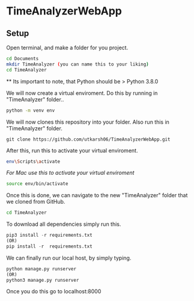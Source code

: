 # TimeAnalyzerWebApp

## Setup  
Open terminal, and make a folder for you project.
```bash
cd Documents 
mkdir TimeAnalyzer (you can name this to your liking)
cd TimeAnalyzer
``` 
** Its important to note, that Python should be > Python 3.8.0

We will now create a virtual enviroment. Do this by running in "TimeAnalyzer" folder..
```bash
python -m venv env 
```
We will now clones this repository into your folder. Also run this in "TimeAnalyzer" folder. 
```git
git clone https://github.com/utkarsh06/TimeAnalyzerWebApp.git
```
After this, run this to activate your virtual enviroment.
```bash 
env\Scripts\activate 
```
*For Mac use this to activate your virtual enviroment*

```bash
source env/bin/activate
``` 

Once this is done, we can navigate to the new "TimeAnalyzer" folder that we cloned from GitHub. 
```bash
cd TimeAnalyzer
```
To download all dependencies simply run this. 
```python 
pip3 install -r requirements.txt 
(OR)
pip install -r  requirements.txt
```
We can finally run our local host, by simply typing.
```python 
python manage.py runserver 
(OR)
python3 manage.py runserver
```
Once you do this go to localhost:8000
